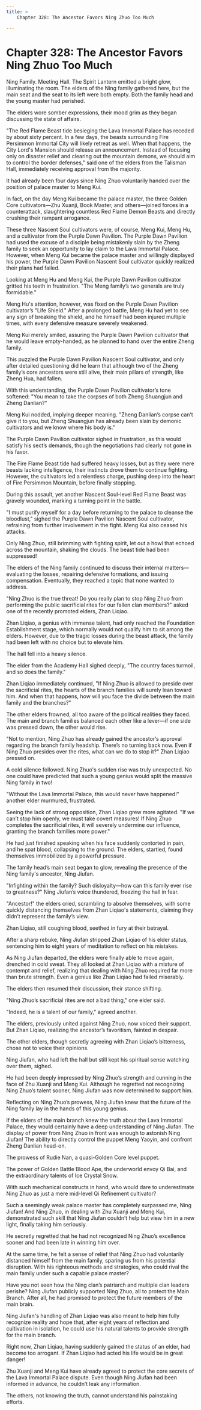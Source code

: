 ```yaml
---
title: >
    Chapter 328: The Ancestor Favors Ning Zhuo Too Much

---
```

# Chapter 328: The Ancestor Favors Ning Zhuo Too Much
Ning Family. Meeting Hall. The Spirit Lantern emitted a bright glow, illuminating the room. The elders of the Ning family gathered here, but the main seat and the seat to its left were both empty. Both the family head and the young master had perished.

The elders wore somber expressions, their mood grim as they began discussing the state of affairs.

"The Red Flame Beast tide besieging the Lava Immortal Palace has receded by about sixty percent. In a few days, the beasts surrounding Fire Persimmon Immortal City will likely retreat as well. When that happens, the City Lord's Mansion should release an announcement. Instead of focusing only on disaster relief and clearing out the mountain demons, we should aim to control the border defenses," said one of the elders from the Talisman Hall, immediately receiving approval from the majority.

It had already been four days since Ning Zhuo voluntarily handed over the position of palace master to Meng Kui.

In fact, on the day Meng Kui became the palace master, the three Golden Core cultivators—Zhu Xuanji, Book Master, and others—joined forces in a counterattack, slaughtering countless Red Flame Demon Beasts and directly crushing their rampant arrogance.

These three Nascent Soul cultivators were, of course, Meng Kui, Meng Hu, and a cultivator from the Purple Dawn Pavilion. The Purple Dawn Pavilion had used the excuse of a disciple being mistakenly slain by the Zheng family to seek an opportunity to lay claim to the Lava Immortal Palace. However, when Meng Kui became the palace master and willingly displayed his power, the Purple Dawn Pavilion Nascent Soul cultivator quickly realized their plans had failed.

Looking at Meng Hu and Meng Kui, the Purple Dawn Pavilion cultivator gritted his teeth in frustration. "The Meng family’s two generals are truly formidable."

Meng Hu's attention, however, was fixed on the Purple Dawn Pavilion cultivator’s "Life Shield." After a prolonged battle, Meng Hu had yet to see any sign of breaking the shield, and he himself had been injured multiple times, with every defensive measure severely weakened.

Meng Kui merely smiled, assuring the Purple Dawn Pavilion cultivator that he would leave empty-handed, as he planned to hand over the entire Zheng family.

This puzzled the Purple Dawn Pavilion Nascent Soul cultivator, and only after detailed questioning did he learn that although two of the Zheng family’s core ancestors were still alive, their main pillars of strength, like Zheng Hua, had fallen.

With this understanding, the Purple Dawn Pavilion cultivator’s tone softened: "You mean to take the corpses of both Zheng Shuangjun and Zheng Danlian?"

Meng Kui nodded, implying deeper meaning. "Zheng Danlian’s corpse can’t give it to you, but Zheng Shuangjun has already been slain by demonic cultivators and we know where his body is."

The Purple Dawn Pavilion cultivator sighed in frustration, as this would satisfy his sect’s demands, though the negotiations had clearly not gone in his favor.

The Fire Flame Beast tide had suffered heavy losses, but as they were mere beasts lacking intelligence, their instincts drove them to continue fighting. However, the cultivators led a relentless charge, pushing deep into the heart of Fire Persimmon Mountain, before finally stopping.

During this assault, yet another Nascent Soul-level Red Flame Beast was gravely wounded, marking a turning point in the battle.

"I must purify myself for a day before returning to the palace to cleanse the bloodlust," sighed the Purple Dawn Pavilion Nascent Soul cultivator, refraining from further involvement in the fight. Meng Kui also ceased his attacks.

Only Ning Zhuo, still brimming with fighting spirit, let out a howl that echoed across the mountain, shaking the clouds. The beast tide had been suppressed!

The elders of the Ning family continued to discuss their internal matters—evaluating the losses, repairing defensive formations, and issuing compensation. Eventually, they reached a topic that none wanted to address.

"Ning Zhuo is the true threat! Do you really plan to stop Ning Zhuo from performing the public sacrificial rites for our fallen clan members?" asked one of the recently promoted elders, Zhan Liqiao.

Zhan Liqiao, a genius with immense talent, had only reached the Foundation Establishment stage, which normally would not qualify him to sit among the elders. However, due to the tragic losses during the beast attack, the family had been left with no choice but to elevate him.

The hall fell into a heavy silence.

The elder from the Academy Hall sighed deeply, "The country faces turmoil, and so does the family."

Zhan Liqiao immediately continued, "If Ning Zhuo is allowed to preside over the sacrificial rites, the hearts of the branch families will surely lean toward him. And when that happens, how will you face the divide between the main family and the branches?"

The other elders frowned, all too aware of the political realities they faced. The main and branch families balanced each other like a lever—if one side was pressed down, the other would rise.

"Not to mention, Ning Zhuo has already gained the ancestor’s approval regarding the branch family headship. There’s no turning back now. Even if Ning Zhuo presides over the rites, what can we do to stop it?" Zhan Liqiao pressed on.

A cold silence followed. Ning Zhuo's sudden rise was truly unexpected. No one could have predicted that such a young genius would split the massive Ning family in two!

"Without the Lava Immortal Palace, this would never have happened!" another elder murmured, frustrated.

Seeing the lack of strong opposition, Zhan Liqiao grew more agitated. "If we can’t stop him openly, we must take covert measures! If Ning Zhuo completes the sacrificial rites, it will severely undermine our influence, granting the branch families more power."

He had just finished speaking when his face suddenly contorted in pain, and he spat blood, collapsing to the ground. The elders, startled, found themselves immobilized by a powerful pressure.

The family head’s main seat began to glow, revealing the presence of the Ning family's ancestor, Ning Jiufan.

"Infighting within the family? Such disloyalty—how can this family ever rise to greatness?" Ning Jiufan’s voice thundered, freezing the hall in fear.

"Ancestor!" the elders cried, scrambling to absolve themselves, with some quickly distancing themselves from Zhan Liqiao's statements, claiming they didn’t represent the family’s view.

Zhan Liqiao, still coughing blood, seethed in fury at their betrayal.

After a sharp rebuke, Ning Jiufan stripped Zhan Liqiao of his elder status, sentencing him to eight years of meditation to reflect on his mistakes.

As Ning Jiufan departed, the elders were finally able to move again, drenched in cold sweat. They all looked at Zhan Liqiao with a mixture of contempt and relief, realizing that dealing with Ning Zhuo required far more than brute strength. Even a genius like Zhan Liqiao had failed miserably.

The elders then resumed their discussion, their stance shifting.

"Ning Zhuo’s sacrificial rites are not a bad thing," one elder said.

"Indeed, he is a talent of our family," agreed another.

The elders, previously united against Ning Zhuo, now voiced their support. But Zhan Liqiao, realizing the ancestor’s favoritism, fainted in despair.

The other elders, though secretly agreeing with Zhan Liqiao’s bitterness, chose not to voice their opinions.

Ning Jiufan, who had left the hall but still kept his spiritual sense watching over them, sighed.

He had been deeply impressed by Ning Zhuo’s strength and cunning in the face of Zhu Xuanji and Meng Kui. Although he regretted not recognizing Ning Zhuo’s talent sooner, Ning Jiufan was now determined to support him.

Reflecting on Ning Zhuo’s prowess, Ning Jiufan knew that the future of the Ning family lay in the hands of this young genius.

If the elders of the main branch knew the truth about the Lava Immortal Palace, they would certainly have a deep understanding of Ning Jiufan.
The display of power from Ning Zhuo in front was enough to astonish Ning Jiufan!
The ability to directly control the puppet Meng Yaoyin, and confront Zheng Danlian head-on.

The prowess of Rudie Nan, a quasi-Golden Core level puppet.

The power of Golden Battle Blood Ape, the underworld envoy Qi Bai, and the extraordinary talents of Ice Crystal Snow.

With such mechanical constructs in hand, who would dare to underestimate Ning Zhuo as just a mere mid-level Qi Refinement cultivator?

Such a seemingly weak palace master has completely surpassed me, Ning Jiufan!
And Ning Zhuo, in dealing with Zhu Xuanji and Meng Kui, demonstrated such skill that Ning Jiufan couldn’t help but view him in a new light, finally taking him seriously.

He secretly regretted that he had not recognized Ning Zhuo’s excellence sooner and had been late in winning him over.

At the same time, he felt a sense of relief that Ning Zhuo had voluntarily distanced himself from the main family, sparing us from his potential disruption. With his righteous methods and strategies, who could rival the main family under such a capable palace master?

Have you not seen how the Ning clan’s patriarch and multiple clan leaders perishe?
Ning Jiufan publicly supported Ning Zhuo, all to protect the Main Branch. After all, he had promised to protect the future members of the main brain.

Ning Jiufan's handling of Zhan Liqiao was also meant to help him fully recognize reality and hope that, after eight years of reflection and cultivation in isolation, he could use his natural talents to provide strength for the main branch.

Right now, Zhan Liqiao, having suddenly gained the status of an elder, had become too arrogant. If Zhan Liqiao had acted his life would be in great danger!

Zhu Xuanji and Meng Kui have already agreed to protect the core secrets of the Lava Immortal Palace dispute. Even though Ning Jiufan had been informed in advance, he couldn’t leak any information.

The others, not knowing the truth, cannot understand his painstaking efforts.